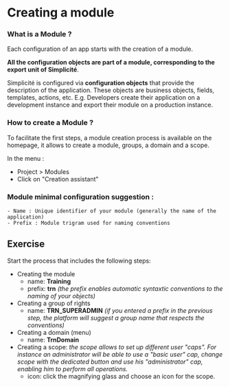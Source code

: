 <!-- <h1>Testing githook + sync</h1> -->
Creating a module
====================


### What is a Module ?

Each configuration of an app starts with the creation of a module.

**All the configuration objects are part of a module, corresponding to the export unit of Simplicité**.

Simplicité is configured via **configuration objects** that provide the description of the application. These objects are business objects, fields, templates, actions, etc. E.g. Developers create their application on a development instance and export their module on a production instance.

### How to create a Module ?

To facilitate the first steps, a module creation process is available on the homepage, it allows to create a module, groups, a domain and a scope.

In the menu :
* Project > Modules 
* Click on "Creation assistant"

### Module minimal configuration suggestion : 
    - Name : Unique identifier of your module (generally the name of the application)
    - Prefix : Module trigram used for naming conventions

Exercise
---------------------------

Start the process that includes the following steps:

- Creating the module
    - name: **Training**
    - prefix: **trn** *(the prefix enables automatic syntaxtic conventions to the naming of your objects)*  
- Creating a group of rights
	- name: **TRN_SUPERADMIN** *(if you entered a prefix in the previous step, the platform will suggest a group name that respects the conventions)*  
- Creating a domain (menu)
    - name: **TrnDomain**
- Creating a scope: *the scope allows to set up different user "caps". For instance an administrator will be able to use a "basic user" cap, change scope with the dedicated button and use his "administrator" cap, enabling him to perform all operations.*
    - icon: click the magnifying glass and choose an icon for the scope.
